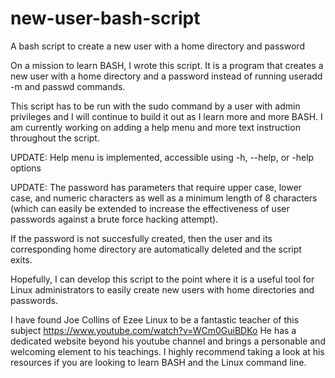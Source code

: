 # new-user-bash-script
A bash script to create a new user with a home directory and password

On a mission to learn BASH, I wrote this script. It is a program that creates a new user with a home directory and a password instead of running useradd -m and passwd commands.

This script has to be run with the sudo command by a user with admin privileges and I will continue to build it out as I learn more and more BASH. I am currently working on adding a help menu and more text instruction throughout the script. 

UPDATE: Help menu is implemented, accessible using -h, --help, or -help options

UPDATE: The password has parameters that require upper case, lower case, and numeric characters as well as a minimum length of 8 characters (which can easily be extended to increase the effectiveness of user passwords against a brute force hacking attempt).

If the password is not succesfully created, then the user and its corresponding home directory are automatically deleted and the script exits.

Hopefully, I can develop this script to the point where it is a useful tool for Linux administrators to easily create new users with home directories and passwords.

I have found Joe Collins of Ezee Linux to be a fantastic teacher of this subject https://www.youtube.com/watch?v=WCm0GuiBDKo 
He has a dedicated website beyond his youtube channel and brings a personable and welcoming element to his teachings. I highly recommend taking a look at his resources if you are looking to learn BASH and the Linux command line.  
